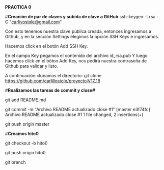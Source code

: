 **PRACTICA 0**

#**Creación de par de claves y subida de clave a GitHub**
ssh-keygen -t rsa -C "carliyostole@gmail.com"

Con esto tenemos nuestra clave pública creada, entonces ingresamos a Github, y en la sección Settings elegimos la opción SSH Keys e ingresamos.

Hacemos click en el botón Add SSH Key.

En el campo Key pegamos el contenido del archivo id_rsa.pub
Y luego hacemos click en el bóton Add Key, nos pedirá nuestra contraseña de Github para validar y listo.


A continuación clonamos el directorio:
git clone https://github.com/carlillostole/proyectoIV17_18

#**Realizamos las tareas de commit y close#**

git add README.md

git commit -m "Archivo README actualizado close #1"
[master e3f74fc] Archivo README actualizado close #1
 1 file changed, 2 insertions(+)
 
git push origin master

#**Creamos hito0**

git checkout -b hito0

git push origin hito0

git branch
